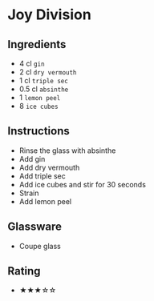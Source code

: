 # Joy Division

## Ingredients
- 4 cl `gin`
- 2 cl `dry vermouth`
- 1 cl `triple sec`
- 0.5 cl `absinthe`
- 1 `lemon peel`
- 8 `ice cubes`

## Instructions
- Rinse the glass with absinthe
- Add gin
- Add dry vermouth
- Add triple sec
- Add ice cubes and stir for 30 seconds
- Strain
- Add lemon peel

## Glassware
- Coupe glass

## Rating
- ★★★☆☆